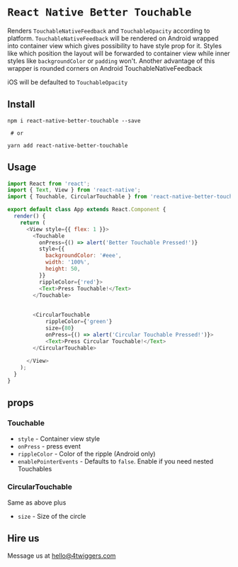 # `React Native Better Touchable`

Renders `TouchableNativeFeedback` and `TouchableOpacity` according to platform. `TouchableNativeFeedback` will be rendered on Android wrapped into container view which gives possibility to have style prop for it. Styles like which position the layout will be forwarded to container view while inner styles like `backgroundColor` or `padding` won't.
Another advantage of this wrapper is rounded corners on Android TouchableNativeFeedback

iOS will be defaulted to `TouchableOpacity`

## Install

```
npm i react-native-better-touchable --save

 # or

yarn add react-native-better-touchable
```

## Usage 
```javascript
import React from 'react';
import { Text, View } from 'react-native';
import { Touchable, CircularTouchable } from 'react-native-better-touchable';

export default class App extends React.Component {
  render() {
    return (
      <View style={{ flex: 1 }}>
        <Touchable
          onPress={() => alert('Better Touchable Pressed!')}
          style={{
            backgroundColor: '#eee',
            width: '100%',
            height: 50,
          }}
          rippleColor={'red'}>
          <Text>Press Touchable!</Text>
        </Touchable>
        
        
        <CircularTouchable
            rippleColor={'green'}
            size={80}
            onPress={() => alert('Circular Touchable Pressed!')}>
            <Text>Press Circular Touchable!</Text>
        </CircularTouchable>
        
      </View>
    );
  }
}
```

## props
### Touchable
- `style` - Container view style
- `onPress` - press event
- `rippleColor` - Color of the ripple (Android only)
- `enablePointerEvents` - Defaults to `false`. Enable if you need nested Touchables

### CircularTouchable
Same as above plus
- `size` - Size of the circle


## Hire us

Message us at hello@4twiggers.com
